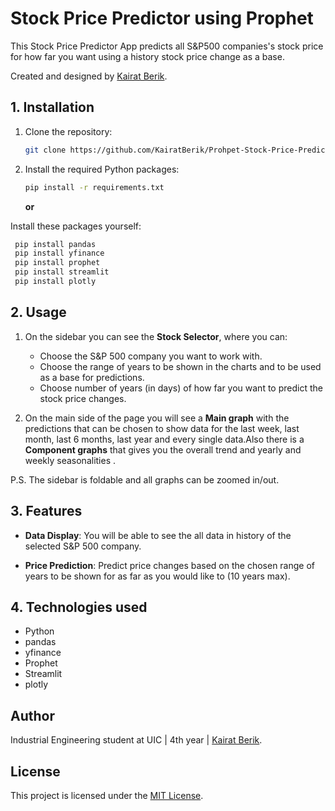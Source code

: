 # Stock Price Predictor using Prophet
This Stock Price Predictor App predicts all S&P500 companies's stock price for how far you want using a history stock price change as a base.

Created and designed by [Kairat Berik](https://www.linkedin.com/in/kairat-berik/).

## 1. Installation

1. Clone the repository:
   ```sh
   git clone https://github.com/KairatBerik/Prohpet-Stock-Price-Predictor
   ```

2. Install the required Python packages:
   ```sh
   pip install -r requirements.txt
   ```

   **or**

Install these packages yourself: 
 ```sh
  pip install pandas
  pip install yfinance
  pip install prophet
  pip install streamlit
  pip install plotly
   ```
   
## 2. Usage

1. On the sidebar you can see the **Stock Selector**, where you can:
   
      - Choose the S&P 500 company you want to work with.
      - Choose the range of years to be shown in the charts and to be used as a base for predictions.
      - Choose number of years (in days) of how far you want to predict the stock price changes.
        
3. On the main side of the page you will see a **Main graph** with the predictions that can be chosen to show data for the last week, last month, last 6 months, last year and every single data.Also there is a **Component graphs** that gives you the overall trend and yearly and weekly seasonalities .

 P.S. The sidebar is foldable and all graphs can be zoomed in/out. 
 
## 3. Features

- **Data Display**: You will be able to see the all data in history of the selected S&P 500 company. 

- **Price Prediction**: Predict price changes based on the chosen range of years to be shown for as far as you would like to (10 years max). 

## 4. Technologies used

- Python
- pandas
- yfinance
- Prophet
- Streamlit
- plotly

## Author 

Industrial Engineering student at UIC | 4th year | [Kairat Berik](https://www.linkedin.com/in/kairat-berik/).

## License

This project is licensed under the [MIT License](LICENSE).

